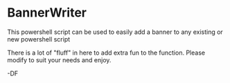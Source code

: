 # BannerWriter
This powershell script can be used to easily add a banner to any existing or new powershell script

There is a lot of "fluff" in here to add extra fun to the function.  Please modify to suit your needs and enjoy.

-DF
